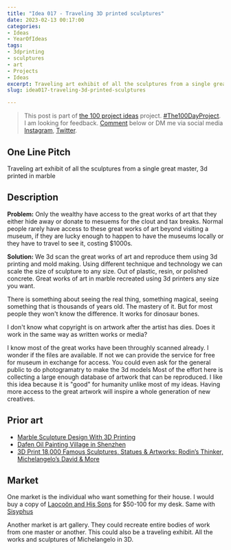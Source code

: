```yaml
---
title: "Idea 017 - Traveling 3D printed sculptures"
date: 2023-02-13 00:17:00
categories:
- Ideas
- YearOfIdeas
tags:
- 3dprinting
- sculptures
- art
- Projects
- Ideas
excerpt: Traveling art exhibit of all the sculptures from a single great master 3d printed in marble
slug: idea017-traveling-3d-printed-sculptures

---
```


> This post is part of [the 100 project ideas](/projects/2023-100-ideas/) project. [#The100DayProject](https://www.the100dayproject.org/). I am looking for feedback. <a href='#utterances-comments'>Comment</a> below or DM me via social media <a href="https://instagram.com/funvill" rel="nofollow noopener noreferrer"><i class="fab fa-fw fa-instagram" aria-hidden="true"></i><span class="label">Instagram</span></a>, <a href="https://twitter.com/funvill" rel="nofollow noopener noreferrer"><i class="fab fa-fw fa-twitter" aria-hidden="true"></i><span class="label">Twitter</span></a>.

## One Line Pitch

Traveling art exhibit of all the sculptures from a single great master, 3d printed in marble

## Description

**Problem:** Only the wealthy have access to the great works of art that they either hide away or donate to mesuems for the clout and tax breaks. Normal people rarely have access to these great works of art beyond visiting a museum, if they are lucky enough to happen to have the museums locally or they have to travel to see it, costing $1000s.

**Solution:** We 3d scan the great works of art and reproduce them using 3d printing and mold making. Using different technique and technology we can scale the size of sculpture to any size. Out of plastic, resin, or polished concrete. Great works of art in marble recreated using 3d printers any size you want.

There is something about seeing the real thing, something magical, seeing something that is thousands of years old. The mastery of it. But for most people they won't know the difference. It works for dinosaur bones.

I don't know what copyright is on artwork after the artist has dies. Does it work in the same way as written works or media?

I know most of the great works have been throughly scanned already. I wonder if the files are available. If not we can provide the service for free for museum in exchange for access. You could even ask for the general public to do photogramatry to make the 3d models Most of the effort here is collecting a large enough database of artwork that can be reproduced. I like this idea because it is "good" for humanity unlike most of my ideas. Having more access to the great artwork will inspire a whole generation of new creatives.

## Prior art

- [Marble Sculpture Design With 3D Printing](https://marblising.com/marble-sculpture-design-with-3d-printing/)
- [Dafen Oil Painting Village in Shenzhen](https://www.chinahighlights.com/shenzhen/attraction/dafen-oil-painting-village.htm)
- [3D Print 18,000 Famous Sculptures, Statues & Artworks: Rodin’s Thinker, Michelangelo’s David & More](https://www.openculture.com/2021/04/3d-print-18000-famous-sculptures-statues-artworks-rodins-thinker-michelangelos-david-more.html)

## Market

One market is the individual who want something for their house. I would buy a copy of [Laocoön and His Sons](https://twitter.com/culturaltutor/status/1624624879684227072?t=VxWprEyBsh6YJNrKZkCB2w&s=19) for $50-100 for my desk. Same with [Sisyphus](https://en.wikipedia.org/wiki/Sisyphus)

Another market is art gallery. They could recreate entire bodies of work from one master or another. This could also be a traveling exhibit. All the works and sculptures of Michelangelo in 3D.
